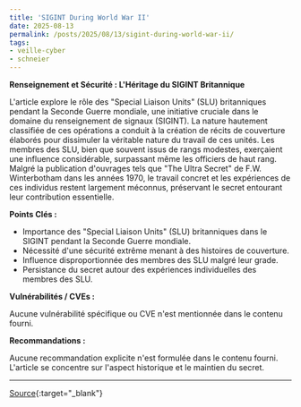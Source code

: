 ```yaml
---
title: 'SIGINT During World War II'
date: 2025-08-13
permalink: /posts/2025/08/13/sigint-during-world-war-ii/
tags:
- veille-cyber
- schneier
---
```

**Renseignement et Sécurité : L'Héritage du SIGINT Britannique**

L'article explore le rôle des "Special Liaison Units" (SLU) britanniques pendant la Seconde Guerre mondiale, une initiative cruciale dans le domaine du renseignement de signaux (SIGINT). La nature hautement classifiée de ces opérations a conduit à la création de récits de couverture élaborés pour dissimuler la véritable nature du travail de ces unités. Les membres des SLU, bien que souvent issus de rangs modestes, exerçaient une influence considérable, surpassant même les officiers de haut rang. Malgré la publication d'ouvrages tels que "The Ultra Secret" de F.W. Winterbotham dans les années 1970, le travail concret et les expériences de ces individus restent largement méconnus, préservant le secret entourant leur contribution essentielle.

**Points Clés :**

*   Importance des "Special Liaison Units" (SLU) britanniques dans le SIGINT pendant la Seconde Guerre mondiale.
*   Nécessité d'une sécurité extrême menant à des histoires de couverture.
*   Influence disproportionnée des membres des SLU malgré leur grade.
*   Persistance du secret autour des expériences individuelles des membres des SLU.

**Vulnérabilités / CVEs :**

Aucune vulnérabilité spécifique ou CVE n'est mentionnée dans le contenu fourni.

**Recommandations :**

Aucune recommandation explicite n'est formulée dans le contenu fourni. L'article se concentre sur l'aspect historique et le maintien du secret.

---
[Source](https://www.schneier.com/blog/archives/2025/08/sigint-during-world-war-ii.html){:target="_blank"}
